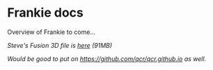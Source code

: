 # Frankie docs

Overview of Frankie to come...

_Steve's Fusion 3D file is [here](https://cloudstor.aarnet.edu.au/plus/s/3Qo87wlyS5JanZ1) (91MB)_

_Would be good to put on https://github.com/qcr/qcr.github.io as well._
